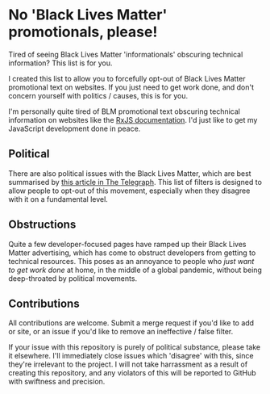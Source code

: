 # No 'Black Lives Matter' promotionals, please!

Tired of seeing Black Lives Matter 'informationals' obscuring technical information? This list is for you. 
 
I created this list to allow you to forcefully opt-out of Black Lives Matter promotional text on websites. If you just need to get work done, and don't concern yourself with politics / causes, this is for you.

I'm personally quite tired of BLM promotional text obscuring technical information on websites like the [RxJS documentation](https://rxjs.io). I'd just like to get my JavaScript development done in peace.

## Political

There are also political issues with the Black Lives Matter, which are best summarised by [this article in The Telegraph](https://www.telegraph.co.uk/news/2020/06/28/does-black-lives-matter-care-black-lives-white-people-threatening/). This list of filters is designed to allow people to opt-out of this movement, especially when they disagree with it on a fundamental level.

## Obstructions

Quite a few developer-focused pages have ramped up their Black Lives Matter advertising, which has come to obstruct developers from getting to technical resources. This poses as an annoyance to people who *just want to get work done* at home, in the middle of a global pandemic, without being deep-throated by political movements.

## Contributions

All contributions are welcome. Submit a merge request if you'd like to add or site, or an issue if you'd like to remove an ineffective / false filter.

If your issue with this repository is purely of political substance, please take it elsewhere. I'll immediately close issues which 'disagree' with this, since they're irrelevant to the project. I will not take harrassment as a result of creating this repository, and any violators of this will be reported to GitHub with swiftness and precision.
